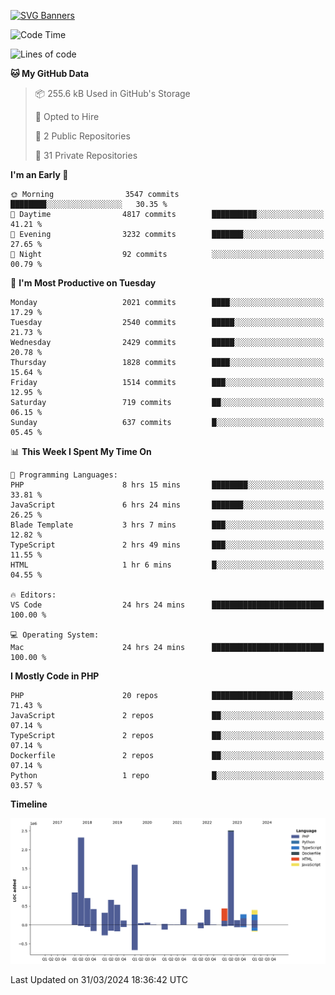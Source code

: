 [![SVG Banners](https://svg-banners.vercel.app/api?type=glitch&text1=Gere_Lajos%F0%9F%92%BB&width=800&height=400)](https://github.com/Akshay090/svg-banners)

<!--START_SECTION:waka-->
![Code Time](http://img.shields.io/badge/Code%20Time-1%2C500%20hrs-blue)

![Lines of code](https://img.shields.io/badge/From%20Hello%20World%20I%27ve%20Written-12.3%20million%20lines%20of%20code-blue)

**🐱 My GitHub Data** 

> 📦 255.6 kB Used in GitHub's Storage 
 > 
> 💼 Opted to Hire
 > 
> 📜 2 Public Repositories 
 > 
> 🔑 31 Private Repositories 
 > 
**I'm an Early 🐤** 

```text
🌞 Morning                3547 commits        ████████░░░░░░░░░░░░░░░░░   30.35 % 
🌆 Daytime                4817 commits        ██████████░░░░░░░░░░░░░░░   41.21 % 
🌃 Evening                3232 commits        ███████░░░░░░░░░░░░░░░░░░   27.65 % 
🌙 Night                  92 commits          ░░░░░░░░░░░░░░░░░░░░░░░░░   00.79 % 
```
📅 **I'm Most Productive on Tuesday** 

```text
Monday                   2021 commits        ████░░░░░░░░░░░░░░░░░░░░░   17.29 % 
Tuesday                  2540 commits        █████░░░░░░░░░░░░░░░░░░░░   21.73 % 
Wednesday                2429 commits        █████░░░░░░░░░░░░░░░░░░░░   20.78 % 
Thursday                 1828 commits        ████░░░░░░░░░░░░░░░░░░░░░   15.64 % 
Friday                   1514 commits        ███░░░░░░░░░░░░░░░░░░░░░░   12.95 % 
Saturday                 719 commits         ██░░░░░░░░░░░░░░░░░░░░░░░   06.15 % 
Sunday                   637 commits         █░░░░░░░░░░░░░░░░░░░░░░░░   05.45 % 
```


📊 **This Week I Spent My Time On** 

```text
💬 Programming Languages: 
PHP                      8 hrs 15 mins       ████████░░░░░░░░░░░░░░░░░   33.81 % 
JavaScript               6 hrs 24 mins       ███████░░░░░░░░░░░░░░░░░░   26.25 % 
Blade Template           3 hrs 7 mins        ███░░░░░░░░░░░░░░░░░░░░░░   12.82 % 
TypeScript               2 hrs 49 mins       ███░░░░░░░░░░░░░░░░░░░░░░   11.55 % 
HTML                     1 hr 6 mins         █░░░░░░░░░░░░░░░░░░░░░░░░   04.55 % 

🔥 Editors: 
VS Code                  24 hrs 24 mins      █████████████████████████   100.00 % 

💻 Operating System: 
Mac                      24 hrs 24 mins      █████████████████████████   100.00 % 
```

**I Mostly Code in PHP** 

```text
PHP                      20 repos            ██████████████████░░░░░░░   71.43 % 
JavaScript               2 repos             ██░░░░░░░░░░░░░░░░░░░░░░░   07.14 % 
TypeScript               2 repos             ██░░░░░░░░░░░░░░░░░░░░░░░   07.14 % 
Dockerfile               2 repos             ██░░░░░░░░░░░░░░░░░░░░░░░   07.14 % 
Python                   1 repo              █░░░░░░░░░░░░░░░░░░░░░░░░   03.57 % 
```



**Timeline**

![Lines of Code chart](https://raw.githubusercontent.com/gere-lajos/gere-lajos/main/assets/bar_graph.png)


 Last Updated on 31/03/2024 18:36:42 UTC
<!--END_SECTION:waka-->

